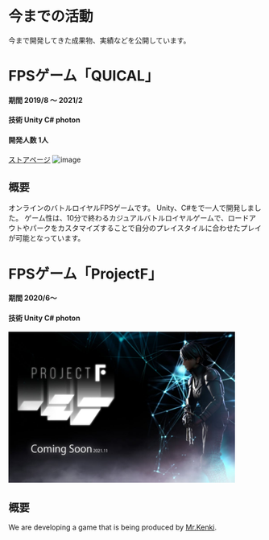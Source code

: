 # 今までの活動
今まで開発してきた成果物、実績などを公開しています。

# FPSゲーム「QUICAL」
#### 期間 2019/8 〜 2021/2
#### 技術 Unity C# photon
#### 開発人数 1人
[ストアページ](https://store.steampowered.com/app/1216600/QUICAL/?l=japanese)
![image](https://user-images.githubusercontent.com/55620461/134102950-8629efeb-8313-493e-8cbc-a143a9dd5f95.png)

## 概要
オンラインのバトルロイヤルFPSゲームです。
Unity、C#をで一人で開発しました。
ゲーム性は、10分で終わるカジュアルバトルロイヤルゲームで、ロードアウトやパークをカスタマイズすることで自分のプレイスタイルに合わせたプレイが可能となっています。

# FPSゲーム「ProjectF」
#### 期間 2020/6〜
#### 技術 Unity C# photon
<a href="https://camp-fire.jp/projects/view/421688" target="_blank">
    <img height=300 src="img/projectf.jpeg"/>
</a>

## 概要


We are developing a game that is being produced by [Mr.Kenki](https://twitter.com/T_kenki).


